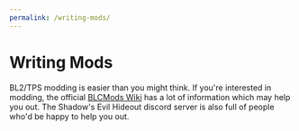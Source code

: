 ```yaml
---
permalink: /writing-mods/
---
```


# Writing Mods

BL2/TPS modding is easier than you might think.  If you're interested in modding, the
official [BLCMods Wiki](https://github.com/BLCM/BLCMods/wiki) has a lot of information
which may help you out.  The Shadow's Evil Hideout discord server is also full of
people who'd be happy to help you out.
